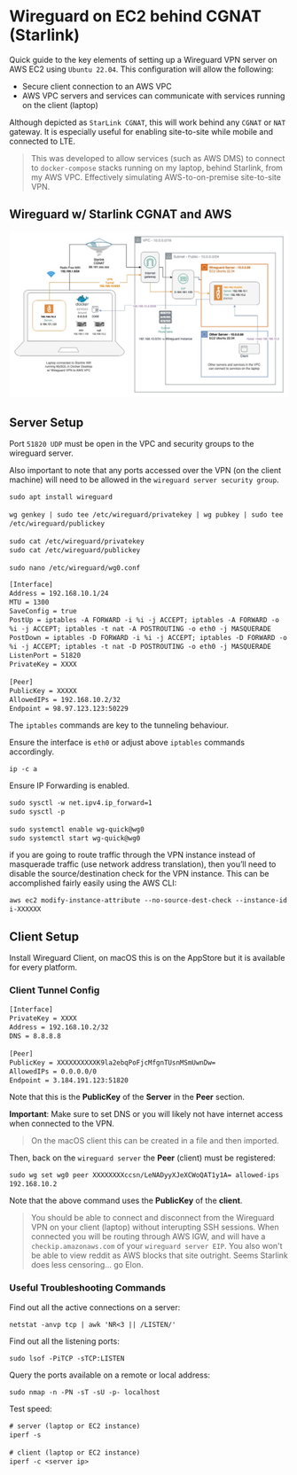 # Wireguard on EC2 behind CGNAT (Starlink)
Quick guide to the key elements of setting up a Wireguard VPN server on AWS EC2 using `Ubuntu 22.04`.  This configuration will allow the following:

- Secure client connection to an AWS VPC
- AWS VPC servers and services can communicate with services running on the client (laptop)

Although depicted as `StarLink CGNAT`, this will work behind any `CGNAT` or `NAT` gateway.  It is especially useful for enabling site-to-site while mobile and connected to LTE.

> This was developed to allow services (such as AWS DMS) to connect to `docker-compose` stacks running on my laptop, behind Starlink, from my AWS VPC.  Effectively simulating AWS-to-on-premise site-to-site VPN.  

## Wireguard w/ Starlink CGNAT and AWS

![Wireguard VPN AWS CGNAT](examples/wireguard-vpn-aws-starlink.jpg)

## Server Setup

Port `51820 UDP` must be open in the VPC and security groups to the wireguard server.

Also important to note that any ports accessed over the VPN (on the client machine) will need to be allowed in the `wireguard server security group`.

```
sudo apt install wireguard

wg genkey | sudo tee /etc/wireguard/privatekey | wg pubkey | sudo tee /etc/wireguard/publickey

sudo cat /etc/wireguard/privatekey
sudo cat /etc/wireguard/publickey

sudo nano /etc/wireguard/wg0.conf
```

```
[Interface]
Address = 192.168.10.1/24
MTU = 1300
SaveConfig = true
PostUp = iptables -A FORWARD -i %i -j ACCEPT; iptables -A FORWARD -o %i -j ACCEPT; iptables -t nat -A POSTROUTING -o eth0 -j MASQUERADE
PostDown = iptables -D FORWARD -i %i -j ACCEPT; iptables -D FORWARD -o %i -j ACCEPT; iptables -t nat -D POSTROUTING -o eth0 -j MASQUERADE
ListenPort = 51820
PrivateKey = XXXX

[Peer]
PublicKey = XXXXX
AllowedIPs = 192.168.10.2/32
Endpoint = 98.97.123.123:50229
```

The `iptables` commands are key to the tunneling behaviour.

Ensure the interface is `eth0` or adjust above `iptables` commands accordingly.
```
ip -c a
```

Ensure IP Forwarding is enabled.

```
sudo sysctl -w net.ipv4.ip_forward=1
sudo sysctl -p

sudo systemctl enable wg-quick@wg0
sudo systemctl start wg-quick@wg0
```

if you are going to route traffic through the VPN instance instead of masquerade traffic (use network address translation), then you’ll need to disable the source/destination check for the VPN instance. This can be accomplished fairly easily using the AWS CLI:

```
aws ec2 modify-instance-attribute --no-source-dest-check --instance-id i-XXXXXX
```

## Client Setup

Install Wireguard Client, on macOS this is on the AppStore but it is available for every platform.

### Client Tunnel Config

```
[Interface]
PrivateKey = XXXX
Address = 192.168.10.2/32
DNS = 8.8.8.8

[Peer]
PublicKey = XXXXXXXXXXK9la2ebqPoFjcMfgnTUsnMSmUwnDw=
AllowedIPs = 0.0.0.0/0
Endpoint = 3.184.191.123:51820
```

Note that this is the __PublicKey__ of the __Server__ in the __Peer__ section.

__Important__: Make sure to set DNS or you will likely not have internet access when connected to the VPN.

> On the macOS client this can be created in a file and then imported.

Then, back on the `wireguard server` the __Peer__ (client) must be registered:

```
sudo wg set wg0 peer XXXXXXXXccsn/LeNADyyXJeXCWoQAT1y1A= allowed-ips 192.168.10.2
```

Note that the above command uses the __PublicKey__ of the __client__.  

> You should be able to connect and disconnect from the Wireguard VPN on your client (laptop) without interupting SSH sessions.  When connected you will be routing through AWS IGW, and will have a `checkip.amazonaws.com` of your `wireguard server EIP`.  You also won't be able to view reddit as AWS blocks that site outright.  Seems Starlink does less censoring... go Elon.

### Useful Troubleshooting Commands

Find out all the active connections on a server:
```
netstat -anvp tcp | awk 'NR<3 || /LISTEN/'
```

Find out all the listening ports:
```
sudo lsof -PiTCP -sTCP:LISTEN
```

Query the ports available on a remote or local address:
```
sudo nmap -n -PN -sT -sU -p- localhost
```

Test speed:
```
# server (laptop or EC2 instance)
iperf -s

# client (laptop or EC2 instance)
iperf -c <server ip> 
```

